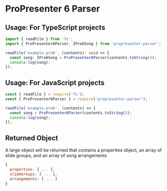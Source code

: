 # ProPresenter 6 Parser


## Usage: For TypeScript projects
```typescript
import { readFile } from 'fs';
import { ProPresenter6Parser, IPro6Song } from 'propresenter-parser';

readFile('example.pro6', (contents): void => {
  const song: IPro6Song = ProPresenter6Parser(contents.toString());
  console.log(song);
});
```

## Usage: For JavaScript projects
```javascript
const { readFile } = require('fs');
const { ProPresenter6Parser } = require('propresenter-parser');

readFile('example.pro6', (contents) => {
  const song = ProPresenter6Parser(contents.toString());
  console.log(song);
});
```



## Returned Object
A large object will be returned that contains a properties object, an array of slide groups, and an array of song arrangements

```javascript
{
  properties: { ... },
  slideGroups: [ ... ],
  arrangements: [ ... ]
}
```
